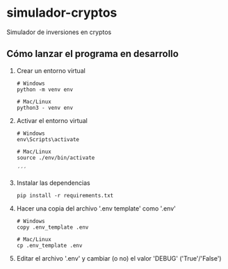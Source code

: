 # simulador-cryptos

Simulador de inversiones en cryptos


## Cómo lanzar el programa en desarrollo

1. Crear un entorno virtual 
    
    ```
    # Windows
    python -m venv env

    # Mac/Linux
    python3 - venv env

    ```

2. Activar el entorno virtual
    ```
    # Windows
    env\Scripts\activate

    # Mac/Linux
    source ./env/bin/activate

    ´´´

3. Instalar las dependencias
    ```
    pip install -r requirements.txt

    ```


4. Hacer una copia del archivo '.env template' como '.env'
    ```
    # Windows
    copy .env_template .env

    # Mac/Linux
    cp .env_template .env
    
    ```

5. Editar el archivo '.env' y cambiar (o no) el valor 
'DEBUG' ('True'/'False')

